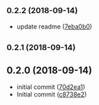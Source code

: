 <a name="0.2.2"></a>
## <small>0.2.2 (2018-09-14)</small>

* update readme ([7eba0b0](https://github.com/mpomerant/polljs/commit/7eba0b0))



<a name="0.2.1"></a>
## <small>0.2.1 (2018-09-14)</small>




<a name="0.2.0"></a>
## 0.2.0 (2018-09-14)

* initial commit ([70d2ea1](https://github.com/mpomerant/polljs/commit/70d2ea1))
* Initial commit ([c8738e2](https://github.com/mpomerant/polljs/commit/c8738e2))



